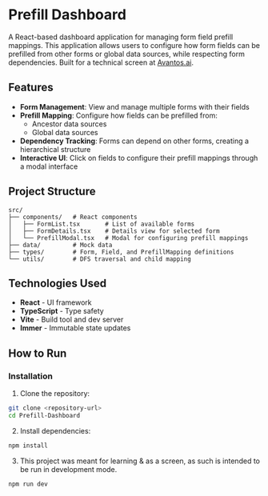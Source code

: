 # Prefill Dashboard

A React-based dashboard application for managing form field prefill mappings. This application allows users to configure how form fields can be prefilled from other forms or global data sources, while respecting form dependencies. Built for a technical screen at [Avantos.ai](https://avantos.ai/).

## Features

- **Form Management**: View and manage multiple forms with their fields
- **Prefill Mapping**: Configure how fields can be prefilled from:
  - Ancestor data sources
  - Global data sources
- **Dependency Tracking**: Forms can depend on other forms, creating a hierarchical structure
- **Interactive UI**: Click on fields to configure their prefill mappings through a modal interface

## Project Structure

```
src/
├── components/   # React components
│   ├── FormList.tsx       # List of available forms
│   ├── FormDetails.tsx    # Details view for selected form
│   └── PrefillModal.tsx   # Modal for configuring prefill mappings
├── data/         # Mock data
├── types/        # Form, Field, and PrefillMapping definitions
└── utils/        # DFS traversal and child mapping
```

## Technologies Used

- **React** - UI framework
- **TypeScript** - Type safety
- **Vite** - Build tool and dev server
- **Immer** - Immutable state updates

## How to Run

### Installation

1. Clone the repository:
```bash
git clone <repository-url>
cd Prefill-Dashboard
```

2. Install dependencies:
```bash
npm install
```

3. This project was meant for learning & as a screen, as such is intended to be run in development mode.
```bash
npm run dev
```
